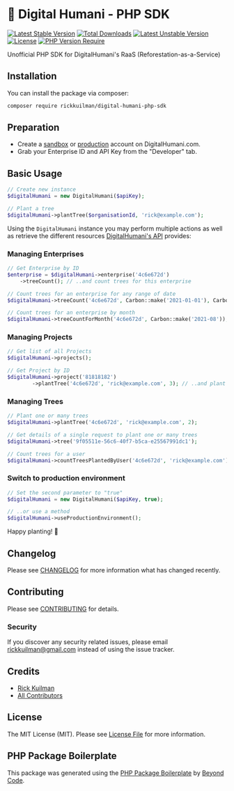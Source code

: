 # 🌳 Digital Humani - PHP SDK

[![Latest Stable Version](http://poser.pugx.org/rickkuilman/digital-humani-php-sdk/v)](https://packagist.org/packages/rickkuilman/digital-humani-php-sdk) [![Total Downloads](http://poser.pugx.org/rickkuilman/digital-humani-php-sdk/downloads)](https://packagist.org/packages/rickkuilman/digital-humani-php-sdk) [![Latest Unstable Version](http://poser.pugx.org/rickkuilman/digital-humani-php-sdk/v/unstable)](https://packagist.org/packages/rickkuilman/digital-humani-php-sdk) [![License](http://poser.pugx.org/rickkuilman/digital-humani-php-sdk/license)](https://packagist.org/packages/rickkuilman/digital-humani-php-sdk) [![PHP Version Require](http://poser.pugx.org/rickkuilman/digital-humani-php-sdk/require/php)](https://packagist.org/packages/rickkuilman/digital-humani-php-sdk)

Unofficial PHP SDK for DigitalHumani's RaaS (Reforestation-as-a-Service)

## Installation

You can install the package via composer:

```bash
composer require rickkuilman/digital-humani-php-sdk
```

## Preparation

- Create a [sandbox](https://my.sandbox.digitalhumani.com/register) or [production](https://my.digitalhumani.com/register) account on DigitalHumani.com.
- Grab your Enterprise ID and API Key from the "Developer" tab.

## Basic Usage

```php
// Create new instance
$digitalHumani = new DigitalHumani($apiKey);

// Plant a tree
$digitalHumani->plantTree($organisationId, 'rick@example.com');
```

Using the `DigitalHumani` instance you may perform multiple actions as well as retrieve the different resources [DigitalHumani's API](https://digitalhumani.com/docs/) provides:

### Managing Enterprises

```php
// Get Enterprise by ID
$enterprise = $digitalHumani->enterprise('4c6e672d')
    ->treeCount(); // ..and count trees for this enterprise

// Count trees for an enterprise for any range of date
$digitalHumani->treeCount('4c6e672d', Carbon::make('2021-01-01'), Carbon::make('2022-01-01'));

// Count trees for an enterprise by month
$digitalHumani->treeCountForMonth('4c6e672d', Carbon::make('2021-08'));
```

### Managing Projects

```php
// Get list of all Projects
$digitalHumani->projects();

// Get Project by ID
$digitalHumani->project('81818182')
        ->plantTree('4c6e672d', 'rick@example.com', 3); // ..and plant tree
```

### Managing Trees

```php
// Plant one or many trees
$digitalHumani->plantTree('4c6e672d', 'rick@example.com', 2);

// Get details of a single request to plant one or many trees
$digitalHumani->tree('9f05511e-56c6-40f7-b5ca-e25567991dc1');

// Count trees for a user
$digitalHumani->countTreesPlantedByUser('4c6e672d', 'rick@example.com');
```

### Switch to production environment

```php
// Set the second parameter to "true"
$digitalHumani = new DigitalHumani($apiKey, true);

// ..or use a method
$digitalHumani->useProductionEnvironment();
```

Happy planting! 🌳

## Changelog

Please see [CHANGELOG](CHANGELOG.md) for more information what has changed recently.

## Contributing

Please see [CONTRIBUTING](CONTRIBUTING.md) for details.

### Security

If you discover any security related issues, please email rickkuilman@gmail.com instead of using the issue tracker.

## Credits

- [Rick Kuilman](https://github.com/rickkuilman)
- [All Contributors](../../contributors)

## License

The MIT License (MIT). Please see [License File](LICENSE.md) for more information.

## PHP Package Boilerplate

This package was generated using the [PHP Package Boilerplate](https://laravelpackageboilerplate.com) by [Beyond Code](http://beyondco.de/).
